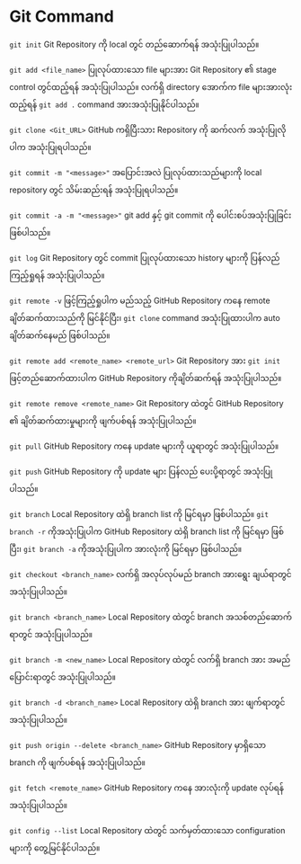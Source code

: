 # Git Command

`git init` Git Repository ကို local တွင် တည်ဆောက်ရန် အသုံးပြုပါသည်။

`git add <file_name>` ပြုလုပ်ထားသော file များအား Git Repository ၏ stage control တွင်ထည့်ရန် အသုံးပြုပါသည်။ လက်ရှိ directory အောက်က file များအားလုံး ထည့်ရန် `git add .` command အားအသုံးပြုနိုင်ပါသည်။

`git clone <Git_URL>` GitHub ကရှိပြီးသား Repository ကို ဆက်လက် အသုံးပြုလိုပါက အသုံးပြုရပါသည်။

`git commit -m "<message>"` အပြောင်းအလဲ ပြုလုပ်ထားသည်များကို local repository တွင် သိမ်းဆည်းရန် အသုံးပြုရပါသည်။

`git commit -a -m "<message>"` git add နှင့် git commit ကို ပေါင်းစပ်အသုံးပြုခြင်း ဖြစ်ပါသည်။

`git log` Git Repository တွင် commit ပြုလုပ်ထားသော history များကို ပြန်လည် ကြည့်ရှုရန် အသုံးပြုပါသည်။

`git remote -v` ဖြင့်ကြည့်ရှုပါက မည်သည့် GitHub Repository ကနေ remote ချိတ်ဆက်ထားသည်ကို မြင်နိုင်ပြီး၊ `git clone` command အသုံးပြုထားပါက auto ချိတ်ဆက်နေမည် ဖြစ်ပါသည်။

`git remote add <remote_name> <remote_url>` Git Repository အား `git init` ဖြင့်တည်ဆောက်ထားပါက GitHub Repository ကိုချိတ်ဆက်ရန် အသုံးပြုပါသည်။

`git remote remove <remote_name>` Git Repository ထဲတွင် GitHub Repository ၏ ချိတ်ဆက်ထားမှုများကို ဖျက်ပစ်ရန် အသုံးပြုပါသည်။

`git pull` GitHub Repository ကနေ update များကို ယူရာတွင် အသုံးပြုပါသည်။

`git push` GitHub Repository ကို update များ ပြန်လည် ပေးပို့ရာတွင် အသုံးပြုပါသည်။

`git branch` Local Repository ထဲရှိ branch list ကို မြင်ရမှာ ဖြစ်ပါသည်။ `git branch -r` ကိုအသုံးပြုပါက GitHub Repository ထဲရှိ branch list ကို မြင်ရမှာ ဖြစ်ပြီး၊ `git branch -a` ကိုအသုံးပြုပါက အားလုံးကို မြင်ရမှာ ဖြစ်ပါသည်။

`git checkout <branch_name>` လက်ရှိ အလုပ်လုပ်မည် branch အားရွေး ချယ်ရာတွင် အသုံးပြုပါသည်။

`git branch <branch_name>` Local Repository ထဲတွင် branch အသစ်တည်ဆောက်ရာတွင် အသုံးပြုပါသည်။

`git branch -m <new_name>` Local Repository ထဲတွင် လက်ရှိ branch အား အမည်ပြောင်းရာတွင် အသုံးပြုပါသည်။

`git branch -d <branch_name>` Local Repository ထဲရှိ branch အား ဖျက်ရာတွင်အသုံးပြုပါသည်။

`git push origin --delete <branch_name>` GitHub Repository မှာရှိသော branch ကို ဖျက်ပစ်ရန် အသုံးပြုပါသည်။

`git fetch <remote_name>` GitHub Repository ကနေ အားလုံးကို update လုပ်ရန် အသုံးပြုပါသည်။

`git config --list` Local Repository ထဲတွင် သက်မှတ်ထားသော configuration များကို တွေ့မြင်နိုင်ပါသည်။
